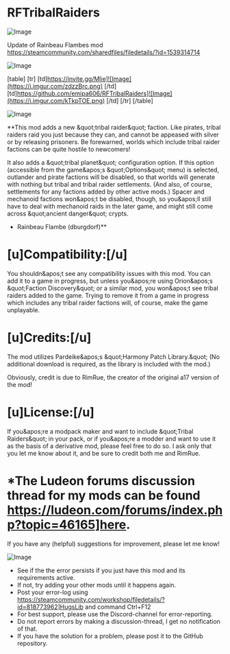 # RFTribalRaiders

![Image](https://i.imgur.com/WAEzk68.png)

Update of Rainbeau Flambes mod
https://steamcommunity.com/sharedfiles/filedetails/?id=1539314714

![Image](https://i.imgur.com/7Gzt3Rg.png)


[table]
	[tr]
		[td]https://invite.gg/Mlie]![Image](https://i.imgur.com/zdzzBrc.png)
[/td]
		[td]https://github.com/emipa606/RFTribalRaiders]![Image](https://i.imgur.com/kTkpTOE.png)
[/td]
	[/tr]
[/table]
	
![Image](https://i.imgur.com/NOW7jU1.png)


**This mod adds a new &amp;quot;tribal raider&amp;quot; faction. Like pirates, tribal raiders raid you just because they can, and cannot be appeased with silver or by releasing prisoners. Be forewarned, worlds which include tribal raider factions can be quite hostile to newcomers!

It also adds a &amp;quot;tribal planet&amp;quot; configuration option. If this option (accessible from the game&amp;apos;s &amp;quot;Options&amp;quot; menu) is selected, outlander and pirate factions will be disabled, so that worlds will generate with nothing but tribal and tribal raider settlements. (And also, of course, settlements for any factions added by other active mods.) Spacer and mechanoid factions won&amp;apos;t be disabled, though, so you&amp;apos;ll still have to deal with mechanoid raids in the later game, and might still come across &amp;quot;ancient danger&amp;quot; crypts.

- Rainbeau Flambe (dburgdorf)**

# **[u]Compatibility:[/u]**


You shouldn&amp;apos;t see any compatibility issues with this mod. You can add it to a game in progress, but unless you&amp;apos;re using Orion&amp;apos;s &amp;quot;Faction Discovery&amp;quot; or a similar mod, you won&amp;apos;t see tribal raiders added to the game. Trying to remove it from a game in progress which includes any tribal raider factions will, of course, make the game unplayable.

# **[u]Credits:[/u]**


The mod utilizes Pardeike&amp;apos;s &amp;quot;Harmony Patch Library.&amp;quot; (No additional download is required, as the library is included with the mod.)

Obviously, credit is due to RimRue, the creator of the original a17 version of the mod!

# **[u]License:[/u]**


If you&amp;apos;re a modpack maker and want to include &amp;quot;Tribal Raiders&amp;quot; in your pack, or if you&amp;apos;re a modder and want to use it as the basis of a derivative mod, please feel free to do so. I ask only that you let me know about it, and be sure to credit both me and RimRue. 

# *The Ludeon forums discussion thread for my mods can be found https://ludeon.com/forums/index.php?topic=46165]here.

If you have any (helpful) suggestions for improvement, please let me know!


![Image](https://i.imgur.com/Rs6T6cr.png)



-  See if the the error persists if you just have this mod and its requirements active.
-  If not, try adding your other mods until it happens again.
-  Post your error-log using https://steamcommunity.com/workshop/filedetails/?id=818773962]HugsLib and command Ctrl+F12
-  For best support, please use the Discord-channel for error-reporting.
-  Do not report errors by making a discussion-thread, I get no notification of that.
-  If you have the solution for a problem, please post it to the GitHub repository.




